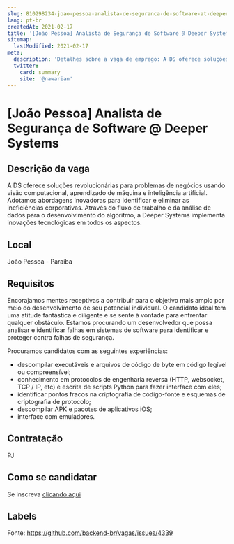 ```yaml
---
slug: 810298234-joao-pessoa-analista-de-seguranca-de-software-at-deeper-systems
lang: pt-br
createdAt: 2021-02-17
title: '[João Pessoa] Analista de Segurança de Software @ Deeper Systems - Vaga de Emprego'
sitemap:
  lastModified: 2021-02-17
meta:
  description: 'Detalhes sobre a vaga de emprego: A DS oferece soluções revolucionárias para problemas de negócios usando visão computacional, aprendizado de máquina e inteligência artificial. Adotamos abordagens inovadoras para identificar e eliminar as ineficiências corporativas. Através do fluxo de trabalho e da análise de dados para o desenvolvimento do algoritmo, a Deeper Systems implementa inovações tecnológicas em todos os aspectos.'
  twitter:
    card: summary
    site: '@nawarian'
---
```


# [João Pessoa] Analista de Segurança de Software @ Deeper Systems

## Descrição da vaga

A DS oferece soluções revolucionárias para problemas de negócios usando visão computacional, aprendizado de máquina e inteligência artificial. Adotamos abordagens inovadoras para identificar e eliminar as ineficiências corporativas. Através do fluxo de trabalho e da análise de dados para o desenvolvimento do algoritmo, a Deeper Systems implementa inovações tecnológicas em todos os aspectos.

## Local

João Pessoa - Paraíba

## Requisitos

Encorajamos mentes receptivas a contribuir para o objetivo mais amplo por meio do desenvolvimento de seu potencial individual. O candidato ideal tem uma atitude fantástica e diligente e se sente à vontade para enfrentar qualquer obstáculo. Estamos procurando um desenvolvedor que possa analisar e identificar falhas em sistemas de software para identificar e proteger contra falhas de segurança. 

Procuramos candidatos com as seguintes experiências:
- descompilar executáveis e arquivos de código de byte em código legível ou compreensível;
- conhecimento em protocolos de engenharia reversa (HTTP, websocket, TCP / IP, etc) e escrita de scripts Python para fazer interface com eles;
- identificar pontos fracos na criptografia de código-fonte e esquemas de criptografia de protocolo;
- descompilar APK e pacotes de aplicativos iOS;
- interface com emuladores.

## Contratação

PJ

## Como se candidatar

Se inscreva [clicando aqui](https://www.pyjobs.com.br/job/2111)

## Labels



Fonte: https://github.com/backend-br/vagas/issues/4339